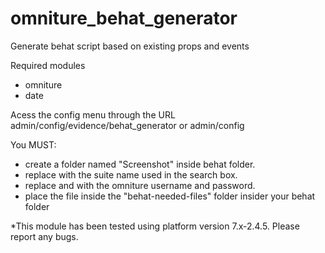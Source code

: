 # omniture_behat_generator
Generate behat script based on existing props and events

Required modules
  - omniture
  - date
  
Acess the config menu through the URL admin/config/evidence/behat_generator or admin/config

You MUST:
  - create a folder named "Screenshot" inside behat folder.
  - replace <suitename> with the suite name used in the search box.
  - replace <InsertUsernameHere> and <InsertPasswordHere> with the omniture username and password. 
  - place the file inside the "behat-needed-files" folder insider your behat folder
  
*This module has been tested using platform version 7.x-2.4.5. Please report any bugs.<br>


